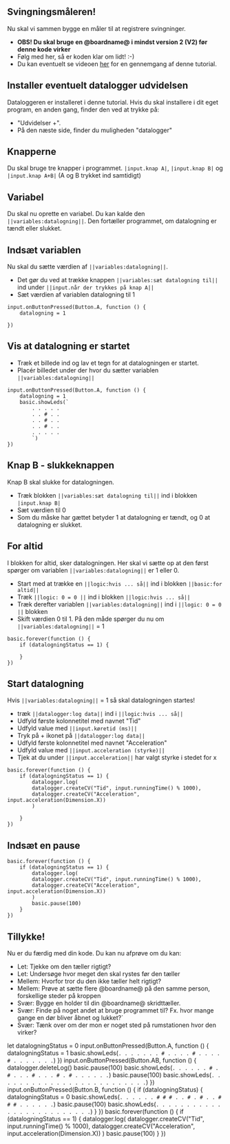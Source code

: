 ## Svingningsmåleren! 
Nu skal vi sammen bygge en måler til at registrere svingninger. 

* **OBS! Du skal bruge en @boardname@ i mindst version 2 (V2) før denne kode virker** 
* Følg med her, så er koden klar om lidt! :-) 
* Du kan eventuelt se videoen [her](http://example.com "testvideoen") for en gennemgang af denne tutorial.

## Installer eventuelt datalogger udvidelsen
Dataloggeren er installeret i denne tutorial. Hvis du skal installere i dit eget program, en anden gang, finder den ved at trykke på:
* "Udvidelser +". 
* På den næste side, finder du muligheden "datalogger"

## Knapperne
Du skal bruge tre knapper i programmet. `|input.knap A|`, `|input.knap B|` og `|input.knap A+B|` (A og B trykket ind samtidigt) 

## Variabel 
Du skal nu oprette en variabel. Du kan kalde den `||variables:datalogning||`. Den fortæller programmet, om datalogning er tændt eller slukket. 

## Indsæt variablen 
Nu skal du sætte værdien af `||variables:datalogning||`. 
* Det gør du ved at trække knappen `||variables:sæt datalogning til||` ind under `||input.når der trykkes på knap A||`
* Sæt værdien af variablen datalogning til 1

```blocks
input.onButtonPressed(Button.A, function () {
    datalogning = 1
    
})
```

## Vis at datalogning er startet
* Træk et billede ind og lav et tegn for at datalogningen er startet. 
* Placér billedet under der hvor du sætter variablen `||variables:datalogning||`

```blocks
input.onButtonPressed(Button.A, function () {
    datalogning = 1
    basic.showLeds(`
        . . . . .
        . . # . .
        . . # . .
        . . # . .
        . . . . .
        `)
})
```

## Knap B - slukkeknappen
Knap B skal slukke for datalogningen. 
* Træk blokken `||variables:sæt datalogning til||` ind i blokken `|input.knap B|`
* Sæt værdien til 0
* Som du måske har gættet betyder 1 at datalogning er tændt, og 0 at datalogning er slukket.

## For altid
I blokken for altid, sker datalogningen. Her skal vi sætte op at den først spørger om variablen `||variables:datalogning||` er 1 eller 0. 
* Start med at trække en `||logic:hvis ... så||` ind i blokken `||basic:for altid||`
* Træk `||logic: 0 = 0 ||` ind i blokken `||logic:hvis ... så||` 
* Træk derefter variablen `||variables:datalogning||` ind i `||logic: 0 = 0 ||` blokken
* Skift værdien 0 til 1. På den måde spørger du nu om `||variables:datalogning||` = 1

```blocks
basic.forever(function () {
    if (datalogningStatus == 1) {

    }
})
```

## Start datalogning
Hvis `||variables:datalogning||` = 1 så skal datalogningen startes! 
* træk `||datalogger:log data||` ind i `||logic:hvis ... så||`
* Udfyld første kolonnetitel med navnet "Tid" 
* Udfyld value med `||input.køretid (ms)||`
* Tryk på + ikonet på `||datalogger:log data||`
* Udfyld første kolonnetitel med navnet "Acceleration" 
* Udfyld value med `||input.acceleration (styrke)||`
* Tjek at du under `||input.acceleration||` har valgt styrke i stedet for x 
 
```blocks
basic.forever(function () {
    if (datalogningStatus == 1) {
        datalogger.log(
        datalogger.createCV("Tid", input.runningTime() % 1000),
        datalogger.createCV("Acceleration", input.acceleration(Dimension.X))
        )
   
    }
})
```


## Indsæt en pause
```blocks
basic.forever(function () {
    if (datalogningStatus == 1) {
        datalogger.log(
        datalogger.createCV("Tid", input.runningTime() % 1000),
        datalogger.createCV("Acceleration", input.acceleration(Dimension.X))
        )
        basic.pause(100)
    }
})
```



 

## Tillykke!
Nu er du færdig med din kode. Du kan nu afprøve om du kan: 
* Let: Tjekke om den tæller rigtigt?
* Let: Undersøge hvor meget den skal rystes før den tæller
* Mellem: Hvorfor tror du den ikke tæller helt rigtigt?
* Mellem: Prøve at sætte flere @boardname@ på den samme person, forskellige steder på kroppen
* Svær: Bygge en holder til din @boardname@ skridttæller.
* Svær: Finde på noget andet at bruge programmet til? Fx. hvor mange gange en dør bliver åbnet og lukket?`
* Svær: Tænk over om der mon er noget sted på rumstationen hvor den virker?


let datalogningStatus = 0
input.onButtonPressed(Button.A, function () {
    datalogningStatus = 1
    basic.showLeds(`
        . . . . .
        . . # . .
        . . # . .
        . . # . .
        . . . . .
        `)
})
input.onButtonPressed(Button.AB, function () {
    datalogger.deleteLog()
    basic.pause(100)
    basic.showLeds(`
        . . . . .
        . # . # .
        . . # . .
        . # . # .
        . . . . .
        `)
    basic.pause(100)
    basic.showLeds(`
        . . . . .
        . . . . .
        . . . . .
        . . . . .
        . . . . .
        `)
})
input.onButtonPressed(Button.B, function () {
    if (datalogningStatus) {
        datalogningStatus = 0
        basic.showLeds(`
            . . . . .
            . # # # .
            . # . # .
            . # # # .
            . . . . .
            `)
        basic.pause(100)
        basic.showLeds(`
            . . . . .
            . . . . .
            . . . . .
            . . . . .
            . . . . .
            `)
    }
})
basic.forever(function () {
    if (datalogningStatus == 1) {
        datalogger.log(
        datalogger.createCV("Tid", input.runningTime() % 1000),
        datalogger.createCV("Acceleration", input.acceleration(Dimension.X))
        )
        basic.pause(100)
    }
})
